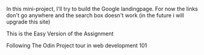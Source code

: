 In this mini-project, I'll try to build the Google landingpage. For now the links
don't go anywhere and the search box doesn't work (in the future i will upgrade this site)

This is the Easy Version of the Assignment

Following The Odin Project tour in web development 101

